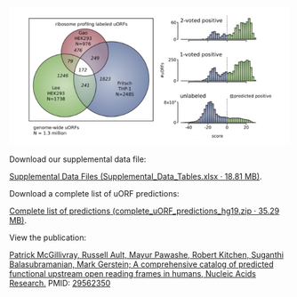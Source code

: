 <p align="center">
  <img src="https://github.com/gersteinlab/uORFs/raw/gh-pages/uORFs__homepage.jpg">
</p>

Download our supplemental data file:

[Supplemental Data Files (Supplemental_Data_Tables.xlsx · 18.81 MB)](https://www.dropbox.com/s/b15jmgf20dmdzon/Supplemental_Data_Tables.xlsx?dl=1).

Download a complete list of uORF predictions:

[Complete list of predictions (complete_uORF_predictions_hg19.zip · 35.29 MB)](https://www.dropbox.com/s/kwae71njbtrhsni/complete_uORF_predictions_hg19.zip?dl=1).

View the publication:

[Patrick McGillivray, Russell Ault, Mayur Pawashe, Robert Kitchen, Suganthi Balasubramanian, Mark Gerstein; A comprehensive catalog of predicted functional upstream open reading frames in humans, Nucleic Acids Research.](https://academic.oup.com/nar/advance-article/doi/10.1093/nar/gky188/4942470)
PMID: [29562350](https://www.ncbi.nlm.nih.gov/pubmed/29562350)
